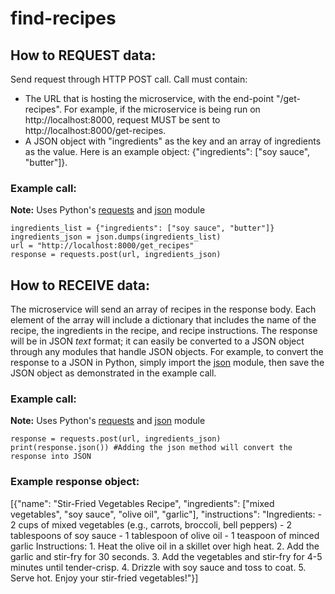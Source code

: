 # find-recipes

## How to REQUEST data:
Send request through HTTP POST call. Call must contain:
- The URL that is hosting the microservice, with the end-point "/get-recipes". For example, if the microservice is being run on http://localhost:8000, request MUST be sent to http://localhost:8000/get-recipes.
- A JSON object with "ingredients" as the key and an array of ingredients as the value. Here is an example object: {"ingredients": ["soy sauce", "butter"]}.

### Example call:
**Note:** Uses Python's <ins>requests</ins> and <ins>json</ins> module
```
ingredients_list = {"ingredients": ["soy sauce", "butter"]}
ingredients_json = json.dumps(ingredients_list)
url = "http://localhost:8000/get_recipes"
response = requests.post(url, ingredients_json)
```

## How to RECEIVE data:
The microservice will send an array of recipes in the response body. Each element of the array will include a dictionary that includes the name of the recipe, the ingredients in the recipe, and recipe instructions. The response will be in JSON _text_ format; it can easily be converted to a JSON object through any modules that handle JSON objects. For example, to convert the response to a JSON in Python, simply import the <ins>json</ins> module, then save the JSON object as demonstrated in the example call.

### Example call:
**Note:** Uses Python's <ins>requests</ins> and <ins>json</ins> module
```
response = requests.post(url, ingredients_json)
print(response.json()) #Adding the json method will convert the response into JSON
```

### Example response object:
[{"name": "Stir-Fried Vegetables Recipe", "ingredients": ["mixed vegetables", "soy sauce", "olive oil", "garlic"], "instructions": "Ingredients: - 2 cups of mixed vegetables (e.g.,
 carrots, broccoli, bell peppers) - 2 tablespoons of soy sauce - 1 tablespoon of olive oil - 1 teaspoon of minced garlic Instructions: 1. Heat the olive oil in a skillet over high 
heat. 2. Add the garlic and stir-fry for 30 seconds. 3. Add the vegetables and stir-fry for 4-5 minutes until tender-crisp. 4. Drizzle with soy sauce and toss to coat. 5. Serve hot. Enjoy your stir-fried vegetables!"}]
